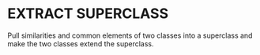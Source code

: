 # EXTRACT SUPERCLASS

Pull similarities and common elements of two classes into a superclass and make the two classes
extend the superclass.
